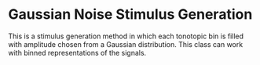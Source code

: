 # Gaussian Noise Stimulus Generation 

This is a stimulus generation method in which each tonotopic bin is filled with amplitude chosen from a Gaussian distribution. This class can work with binned representations of the signals. 